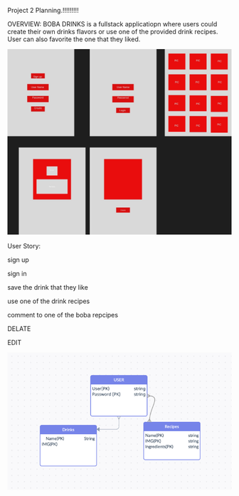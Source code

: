 Project 2 Planning.!!!!!!!!!



OVERVIEW:
BOBA DRINKS is a fullstack applicatiopn where users could create their own drinks flavors or use one of the provided drink recipes. User can also favorite the one that they liked.



![picture!](wire.jpg)


User Story:

sign up

sign in

save the drink that they like

use one of the drink recipes

comment to one of the boba repcipes

DELATE 

EDIT

![diagram!](diagrams.png)